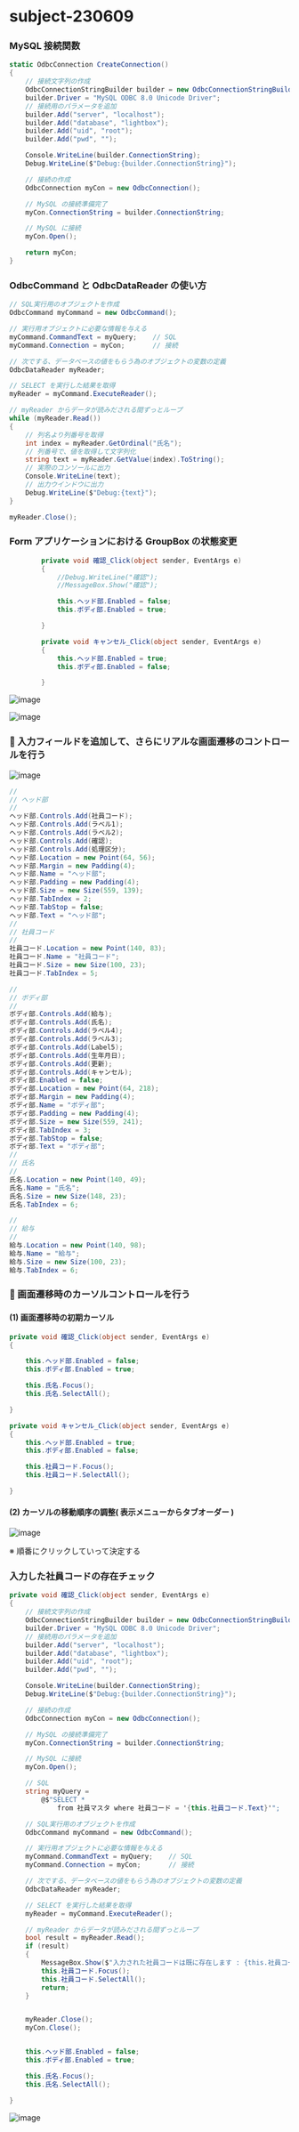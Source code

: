 # subject-230609

### MySQL 接続関数
```cs
static OdbcConnection CreateConnection()
{
    // 接続文字列の作成
    OdbcConnectionStringBuilder builder = new OdbcConnectionStringBuilder();
    builder.Driver = "MySQL ODBC 8.0 Unicode Driver";
    // 接続用のパラメータを追加
    builder.Add("server", "localhost");
    builder.Add("database", "lightbox");
    builder.Add("uid", "root");
    builder.Add("pwd", "");

    Console.WriteLine(builder.ConnectionString);
    Debug.WriteLine($"Debug:{builder.ConnectionString}");

    // 接続の作成
    OdbcConnection myCon = new OdbcConnection();

    // MySQL の接続準備完了
    myCon.ConnectionString = builder.ConnectionString;

    // MySQL に接続
    myCon.Open();

    return myCon;
}
```

### OdbcCommand と OdbcDataReader の使い方
```cs
// SQL実行用のオブジェクトを作成
OdbcCommand myCommand = new OdbcCommand();

// 実行用オブジェクトに必要な情報を与える
myCommand.CommandText = myQuery;    // SQL
myCommand.Connection = myCon;       // 接続

// 次でする、データベースの値をもらう為のオブジェクトの変数の定義
OdbcDataReader myReader;

// SELECT を実行した結果を取得
myReader = myCommand.ExecuteReader();

// myReader からデータが読みだされる間ずっとループ
while (myReader.Read())
{
    // 列名より列番号を取得
    int index = myReader.GetOrdinal("氏名");
    // 列番号で、値を取得して文字列化
    string text = myReader.GetValue(index).ToString();
    // 実際のコンソールに出力
    Console.WriteLine(text);
    // 出力ウインドウに出力
    Debug.WriteLine($"Debug:{text}");
}

myReader.Close();
```
### Form アプリケーションにおける GroupBox の状態変更
```cs
        private void 確認_Click(object sender, EventArgs e)
        {
            //Debug.WriteLine("確認");
            //MessageBox.Show("確認");

            this.ヘッド部.Enabled = false;
            this.ボディ部.Enabled = true;

        }

        private void キャンセル_Click(object sender, EventArgs e)
        {
            this.ヘッド部.Enabled = true;
            this.ボディ部.Enabled = false;

        }
```
![image](https://github.com/winofsql/subject-230609/assets/1501327/d7982c86-4dea-4a7f-8ef1-708372b3de25)

![image](https://github.com/winofsql/subject-230609/assets/1501327/a227a151-1832-4f73-a7de-cd9580a9297c)

### 🔴 入力フィールドを追加して、さらにリアルな画面遷移のコントロールを行う

![image](https://github.com/winofsql/subject-230609/assets/1501327/67278dd7-3137-42ba-a502-b4fe8d717fd0)

```cs
// 
// ヘッド部
// 
ヘッド部.Controls.Add(社員コード);
ヘッド部.Controls.Add(ラベル1);
ヘッド部.Controls.Add(ラベル2);
ヘッド部.Controls.Add(確認);
ヘッド部.Controls.Add(処理区分);
ヘッド部.Location = new Point(64, 56);
ヘッド部.Margin = new Padding(4);
ヘッド部.Name = "ヘッド部";
ヘッド部.Padding = new Padding(4);
ヘッド部.Size = new Size(559, 139);
ヘッド部.TabIndex = 2;
ヘッド部.TabStop = false;
ヘッド部.Text = "ヘッド部";
// 
// 社員コード
// 
社員コード.Location = new Point(140, 83);
社員コード.Name = "社員コード";
社員コード.Size = new Size(100, 23);
社員コード.TabIndex = 5;

// 
// ボディ部
// 
ボディ部.Controls.Add(給与);
ボディ部.Controls.Add(氏名);
ボディ部.Controls.Add(ラベル4);
ボディ部.Controls.Add(ラベル3);
ボディ部.Controls.Add(Label5);
ボディ部.Controls.Add(生年月日);
ボディ部.Controls.Add(更新);
ボディ部.Controls.Add(キャンセル);
ボディ部.Enabled = false;
ボディ部.Location = new Point(64, 218);
ボディ部.Margin = new Padding(4);
ボディ部.Name = "ボディ部";
ボディ部.Padding = new Padding(4);
ボディ部.Size = new Size(559, 241);
ボディ部.TabIndex = 3;
ボディ部.TabStop = false;
ボディ部.Text = "ボディ部";
// 
// 氏名
// 
氏名.Location = new Point(140, 49);
氏名.Name = "氏名";
氏名.Size = new Size(148, 23);
氏名.TabIndex = 6;

// 
// 給与
// 
給与.Location = new Point(140, 98);
給与.Name = "給与";
給与.Size = new Size(100, 23);
給与.TabIndex = 6;
```

### 🔴 画面遷移時のカーソルコントロールを行う

#### (1) 画面遷移時の初期カーソル

```cs
private void 確認_Click(object sender, EventArgs e)
{

    this.ヘッド部.Enabled = false;
    this.ボディ部.Enabled = true;

    this.氏名.Focus();
    this.氏名.SelectAll();

}

private void キャンセル_Click(object sender, EventArgs e)
{
    this.ヘッド部.Enabled = true;
    this.ボディ部.Enabled = false;

    this.社員コード.Focus();
    this.社員コード.SelectAll();

}
```

#### (2) カーソルの移動順序の調整( 表示メニューからタブオーダー )

![image](https://github.com/winofsql/subject-230609/assets/1501327/7e9a3296-4391-4c02-abe4-92251a968797)

※ 順番にクリックしていって決定する

### 入力した社員コードの存在チェック
```cs
private void 確認_Click(object sender, EventArgs e)
{
    // 接続文字列の作成
    OdbcConnectionStringBuilder builder = new OdbcConnectionStringBuilder();
    builder.Driver = "MySQL ODBC 8.0 Unicode Driver";
    // 接続用のパラメータを追加
    builder.Add("server", "localhost");
    builder.Add("database", "lightbox");
    builder.Add("uid", "root");
    builder.Add("pwd", "");

    Console.WriteLine(builder.ConnectionString);
    Debug.WriteLine($"Debug:{builder.ConnectionString}");

    // 接続の作成
    OdbcConnection myCon = new OdbcConnection();

    // MySQL の接続準備完了
    myCon.ConnectionString = builder.ConnectionString;

    // MySQL に接続
    myCon.Open();

    // SQL
    string myQuery =
        @$"SELECT * 
            from 社員マスタ where 社員コード = '{this.社員コード.Text}'";

    // SQL実行用のオブジェクトを作成
    OdbcCommand myCommand = new OdbcCommand();

    // 実行用オブジェクトに必要な情報を与える
    myCommand.CommandText = myQuery;    // SQL
    myCommand.Connection = myCon;       // 接続

    // 次でする、データベースの値をもらう為のオブジェクトの変数の定義
    OdbcDataReader myReader;

    // SELECT を実行した結果を取得
    myReader = myCommand.ExecuteReader();

    // myReader からデータが読みだされる間ずっとループ
    bool result = myReader.Read();
    if (result)
    {
        MessageBox.Show($"入力された社員コードは既に存在します : {this.社員コード.Text}");
        this.社員コード.Focus();
        this.社員コード.SelectAll();
        return;
    }


    myReader.Close();
    myCon.Close();


    this.ヘッド部.Enabled = false;
    this.ボディ部.Enabled = true;

    this.氏名.Focus();
    this.氏名.SelectAll();

}
```
![image](https://github.com/winofsql/subject-230609/assets/1501327/9638a14c-140b-4ce7-a5a9-22340765872a)
